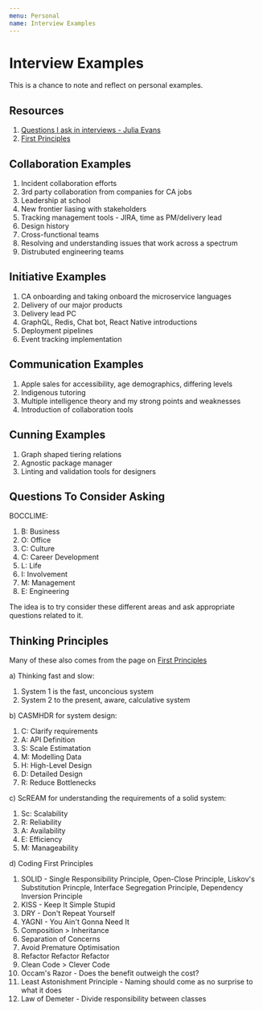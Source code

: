 ```yaml
---
menu: Personal
name: Interview Examples
---
```


# Interview Examples

This is a chance to note and reflect on personal examples.

## Resources

1. [Questions I ask in interviews - Julia Evans](https://jvns.ca/blog/2013/12/30/questions-im-asking-in-interviews/)
2. [First Principles](https://docs.dennisokeeffe.com/manual-principles-software-first-principles)

## Collaboration Examples

1. Incident collaboration efforts
2. 3rd party collaboration from companies for CA jobs
3. Leadership at school
4. New frontier liasing with stakeholders
5. Tracking management tools - JIRA, time as PM/delivery lead
6. Design history
7. Cross-functional teams
8. Resolving and understanding issues that work across a spectrum
9. Distrubuted engineering teams

## Initiative Examples

1. CA onboarding and taking onboard the microservice languages
2. Delivery of our major products
3. Delivery lead PC
4. GraphQL, Redis, Chat bot, React Native introductions
5. Deployment pipelines
6. Event tracking implementation

## Communication Examples

1. Apple sales for accessibility, age demographics, differing levels
2. Indigenous tutoring
3. Multiple intelligence theory and my strong points and weaknesses
4. Introduction of collaboration tools

## Cunning Examples

1. Graph shaped tiering relations
2. Agnostic package manager
3. Linting and validation tools for designers

## Questions To Consider Asking

BOCCLIME:

1. B: Business
2. O: Office
3. C: Culture
4. C: Career Development
5. L: Life
6. I: Involvement
7. M: Management
8. E: Engineering

The idea is to try consider these different areas and ask appropriate questions related to it.

## Thinking Principles

Many of these also comes from the page on [First Principles](https://docs.dennisokeeffe.com/manual-principles-software-first-principles)

a) Thinking fast and slow:

1. System 1 is the fast, unconcious system
2. System 2 to the present, aware, calculative system

b) CASMHDR for system design:

1. C: Clarify requirements
2. A: API Definition
3. S: Scale Estimatation
4. M: Modelling Data
5. H: High-Level Design
6. D: Detailed Design
7. R: Reduce Bottlenecks

c) ScREAM for understanding the requirements of a solid system:

1. Sc: Scalability
2. R: Reliability
3. A: Availability
4. E: Efficiency
5. M: Manageability

d) Coding First Principles

1. SOLID - Single Responsibility Principle, Open-Close Principle, Liskov's Substitution Princple, Interface Segregation Principle, Dependency Inversion Principle
2. KISS - Keep It Simple Stupid
3. DRY - Don't Repeat Yourself
4. YAGNI - You Ain't Gonna Need It
5. Composition > Inheritance
6. Separation of Concerns
7. Avoid Premature Optimisation
8. Refactor Refactor Refactor
9. Clean Code > Clever Code
10. Occam's Razor - Does the benefit outweigh the cost?
11. Least Astonishment Principle - Naming should come as no surprise to what it does
12. Law of Demeter - Divide responsibility between classes
